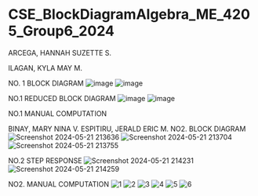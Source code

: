 # CSE_BlockDiagramAlgebra_ME_4205_Group6_2024

ARCEGA, HANNAH SUZETTE S.

ILAGAN, KYLA MAY M.

NO. 1 BLOCK DIAGRAM
![image](https://github.com/hannahsuzette/CSE_BlockDiagramAlgebra_ME_4205_Group6_2024/assets/91923863/ddbe0b74-1058-4730-b52a-a0e5f6647b4b)
![image](https://github.com/hannahsuzette/CSE_BlockDiagramAlgebra_ME_4205_Group6_2024/assets/91923863/35a427af-4adf-49f9-a2aa-113864563a1e)

NO.1 REDUCED BLOCK DIAGRAM
![image](https://github.com/hannahsuzette/CSE_BlockDiagramAlgebra_ME_4205_Group6_2024/assets/91923863/c1b8d84d-cde1-4ba6-82c1-d6ed9bb6f5db)
![image](https://github.com/hannahsuzette/CSE_BlockDiagramAlgebra_ME_4205_Group6_2024/assets/91923863/6560e424-de15-4bfc-97c5-c78e489c4b81)

NO.1 MANUAL COMPUTATION

BINAY, MARY NINA V.
ESPITIRU, JERALD ERIC M.
NO2. BLOCK DIAGRAM
![Screenshot 2024-05-21 213636](https://github.com/hannahsuzette/CSE_BlockDiagramAlgebra_ME_4205_Group6_2024/assets/159043076/449cdfe8-199d-487f-aca2-8da550b9ca9e)
![Screenshot 2024-05-21 213704](https://github.com/hannahsuzette/CSE_BlockDiagramAlgebra_ME_4205_Group6_2024/assets/159043076/39e885cf-057c-486f-ab63-5748310462c6)
![Screenshot 2024-05-21 213755](https://github.com/hannahsuzette/CSE_BlockDiagramAlgebra_ME_4205_Group6_2024/assets/159043076/e80ddf4e-db18-4766-83f4-3b2af0bbd1b8)

NO.2 STEP RESPONSE
![Screenshot 2024-05-21 214231](https://github.com/hannahsuzette/CSE_BlockDiagramAlgebra_ME_4205_Group6_2024/assets/159043076/10df8024-2adc-4c35-8541-9d4008e690f4)
![Screenshot 2024-05-21 214259](https://github.com/hannahsuzette/CSE_BlockDiagramAlgebra_ME_4205_Group6_2024/assets/159043076/78c0b61a-70c6-4773-b159-4628b7daa669)

NO2. MANUAL COMPUTATION
![1](https://github.com/hannahsuzette/CSE_BlockDiagramAlgebra_ME_4205_Group6_2024/assets/159043076/a2812c18-b480-4e59-b199-8f9185567c39)
![2](https://github.com/hannahsuzette/CSE_BlockDiagramAlgebra_ME_4205_Group6_2024/assets/159043076/ea97a859-d033-4591-b006-5d46671d1469)
![3](https://github.com/hannahsuzette/CSE_BlockDiagramAlgebra_ME_4205_Group6_2024/assets/159043076/b69eba38-284f-44b5-a8ca-fabc6b60343f)
![4](https://github.com/hannahsuzette/CSE_BlockDiagramAlgebra_ME_4205_Group6_2024/assets/159043076/a4ee1d0e-b0dd-475e-88ef-15bd73384917)
![5](https://github.com/hannahsuzette/CSE_BlockDiagramAlgebra_ME_4205_Group6_2024/assets/159043076/7a3e863e-eac4-46fc-9366-9a6471ab418d)
![6](https://github.com/hannahsuzette/CSE_BlockDiagramAlgebra_ME_4205_Group6_2024/assets/159043076/c4863f95-235d-4e9b-9f36-92e0be063c1d)
